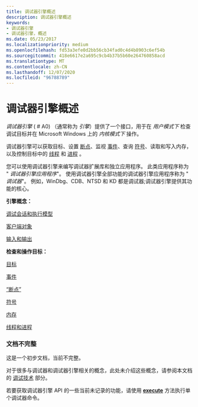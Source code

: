 ```yaml
---
title: 调试器引擎概述
description: 调试器引擎概述
keywords:
- 调试器引擎
- 调试器引擎，概述
ms.date: 05/23/2017
ms.localizationpriority: medium
ms.openlocfilehash: fd53a3efe0d2bb56cb34fad0c4d4b8903c6ef54b
ms.sourcegitcommit: 418e6617e2a695c9cb4b37b5b60e264760858acd
ms.translationtype: MT
ms.contentlocale: zh-CN
ms.lasthandoff: 12/07/2020
ms.locfileid: "96788789"
---
```

# <a name="debugger-engine-overview"></a>调试器引擎概述


*调试器引擎* ( # A0) （通常称为 *引擎*）提供了一个接口，用于在 *用户模式下* 检查调试目标并在 Microsoft Windows 上的 *内核模式下* 操作。

调试器引擎可以获取目标、设置 [断点](multiprocessor-syntax.md#breakpoints)、监视 [事件](events.md#events)、查询 [符号](symbols.md#symbols)、读取和写入内存，以及控制目标中的 [线程](controlling-threads-and-processes.md#threads) 和 [进程](controlling-threads-and-processes.md#processes) 。

您可以使用调试器引擎来编写调试器扩展库和独立应用程序。 此类应用程序称为 " *调试器引擎应用程序*"。 使用调试器引擎全部功能的调试器引擎应用程序称为 " *调试器*"。 例如，WinDbg、CDB、NTSD 和 KD 都是调试器;调试器引擎提供其功能的核心。

**引擎概念：**

[调试会话和执行模型](debugging-session-and-execution-model.md)

[客户端对象](client-objects.md)

[输入和输出](input-and-output.md)

**检查和操作目标：**

[目标](targets.md)

[事件](events.md)

[“断点”](breakpoints3.md)

[符号](symbols.md)

[内存](memory.md)

[线程和进程](threads-and-processes.md)

### <a name="span-idincomplete_documentationspanspan-idincomplete_documentationspanincomplete-documentation"></a><span id="incomplete_documentation"></span><span id="INCOMPLETE_DOCUMENTATION"></span>文档不完整

这是一个初步文档，当前不完整。

对于很多与调试器和调试器引擎相关的概念，此处未介绍这些概念，请参阅本文档的 [调试技术](debugging-techniques.md) 部分。

若要获取调试器引擎 API 的一些当前未记录的功能，请使用 [**execute**](/windows-hardware/drivers/ddi/dbgeng/nf-dbgeng-idebugcontrol3-execute) 方法执行单个调试器命令。

 

